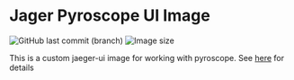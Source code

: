 # Jager Pyroscope UI Image

<!-- see: https://ghcr-badge.egpl.dev/ -->
![GitHub last commit (branch)](https://img.shields.io/github/last-commit/pyroscope-io/jaeger-ui/main?style=flat-square&label=Last%20Commit%20in%20Jaeger-UI%20Repo)
![Image size](https://ghcr-badge.egpl.dev/synapsecns/jaeger-ui-pyroscope/size?color=%2344cc11&tag=latest&label=image+size&trim=)

This is a custom jaeger-ui image for working with pyroscope. See [here](https://pyroscope.io/docs/golang-tracing/#examples) for details
